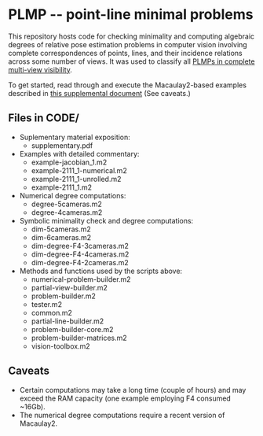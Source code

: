 # PLMP -- point-line minimal problems
This repository hosts code for checking minimality and computing algebraic degrees of relative pose estimation problems in computer vision involving complete correspondences of points, lines, and their incidence relations across some number of views. It was used to classify all [PLMPs in complete multi-view visibility](https://arxiv.org/abs/1903.10008). 

To get started, read through and execute the Macaulay2-based examples described in [this supplemental document](./supplementary.pdf) (See caveats.)

## Files in CODE/
* Suplementary material exposition:
  + supplementary.pdf
* Examples with detailed commentary:
  + example-jacobian_1.m2
  + example-2111_1-numerical.m2
  + example-2111_1-unrolled.m2  
  + example-2111_1.m2  
* Numerical degree computations: 
  + degree-5cameras.m2	
  + degree-4cameras.m2  
* Symbolic minimality check and degree computations:
  + dim-5cameras.m2	
  + dim-6cameras.m2		   
  + dim-degree-F4-3cameras.m2  
  + dim-degree-F4-4cameras.m2
  + dim-degree-F4-2cameras.m2  
* Methods and functions used by the scripts above:
  + numerical-problem-builder.m2  
  + partial-view-builder.m2	
  + problem-builder.m2	     
  + tester.m2
  + common.m2	   
  + partial-line-builder.m2       
  + problem-builder-core.m2	
  + problem-builder-matrices.m2  
  + vision-toolbox.m2

## Caveats
   
* Certain computations may take a long time (couple of hours) and may exceed the RAM capacity (one example employing F4 consumed ~16Gb).  
* The numerical degree computations require a recent version of Macaulay2.
